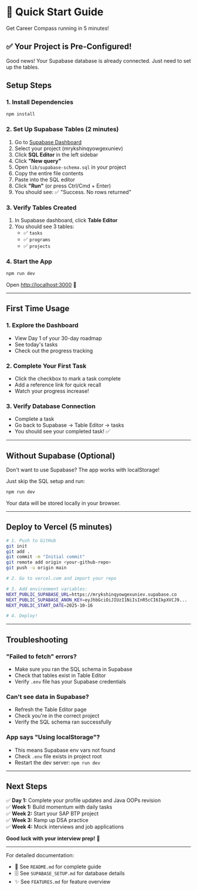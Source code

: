 # 🚀 Quick Start Guide

Get Career Compass running in 5 minutes!

## ✅ Your Project is Pre-Configured!

Good news! Your Supabase database is already connected. Just need to set up the tables.

## Setup Steps

### 1. Install Dependencies
```bash
npm install
```

### 2. Set Up Supabase Tables (2 minutes)

1. Go to [Supabase Dashboard](https://app.supabase.com)
2. Select your project (mrykshinqyowgexuniev)
3. Click **SQL Editor** in the left sidebar
4. Click **"New query"**
5. Open `lib/supabase-schema.sql` in your project
6. Copy the entire file contents
7. Paste into the SQL editor
8. Click **"Run"** (or press Ctrl/Cmd + Enter)
9. You should see: ✅ "Success. No rows returned"

### 3. Verify Tables Created

1. In Supabase dashboard, click **Table Editor**
2. You should see 3 tables:
   - ✅ `tasks`
   - ✅ `programs`
   - ✅ `projects`

### 4. Start the App
```bash
npm run dev
```

Open [http://localhost:3000](http://localhost:3000) 🎉

---

## First Time Usage

### 1. Explore the Dashboard
- View Day 1 of your 30-day roadmap
- See today's tasks
- Check out the progress tracking

### 2. Complete Your First Task
- Click the checkbox to mark a task complete
- Add a reference link for quick recall
- Watch your progress increase!

### 3. Verify Database Connection
- Complete a task
- Go back to Supabase → Table Editor → tasks
- You should see your completed task! ✅

---

## Without Supabase (Optional)

Don't want to use Supabase? The app works with localStorage!

Just skip the SQL setup and run:
```bash
npm run dev
```

Your data will be stored locally in your browser.

---

## Deploy to Vercel (5 minutes)

```bash
# 1. Push to GitHub
git init
git add .
git commit -m "Initial commit"
git remote add origin <your-github-repo>
git push -u origin main

# 2. Go to vercel.com and import your repo

# 3. Add environment variables:
NEXT_PUBLIC_SUPABASE_URL=https://mrykshinqyowgexuniev.supabase.co
NEXT_PUBLIC_SUPABASE_ANON_KEY=eyJhbGciOiJIUzI1NiIsInR5cCI6IkpXVCJ9...
NEXT_PUBLIC_START_DATE=2025-10-16

# 4. Deploy!
```

---

## Troubleshooting

### "Failed to fetch" errors?
- Make sure you ran the SQL schema in Supabase
- Check that tables exist in Table Editor
- Verify `.env` file has your Supabase credentials

### Can't see data in Supabase?
- Refresh the Table Editor page
- Check you're in the correct project
- Verify the SQL schema ran successfully

### App says "Using localStorage"?
- This means Supabase env vars not found
- Check `.env` file exists in project root
- Restart the dev server: `npm run dev`

---

## Next Steps

✅ **Day 1:** Complete your profile updates and Java OOPs revision  
✅ **Week 1:** Build momentum with daily tasks  
✅ **Week 2:** Start your SAP BTP project  
✅ **Week 3:** Ramp up DSA practice  
✅ **Week 4:** Mock interviews and job applications  

**Good luck with your interview prep!** 🎯

---

For detailed documentation:
- 📖 See `README.md` for complete guide
- 🗄️ See `SUPABASE_SETUP.md` for database details
- ✨ See `FEATURES.md` for feature overview
